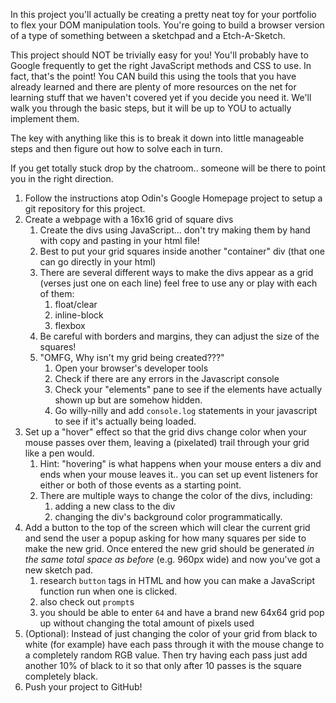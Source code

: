 In this project you'll actually be creating a pretty neat toy for your portfolio to flex your DOM manipulation tools.  You're going to build a browser version of a type of something between a sketchpad and a Etch-A-Sketch.

This project should NOT be trivially easy for you!  You'll probably have to Google frequently to get the right JavaScript methods and CSS to use.  In fact, that's the point!  You CAN build this using the tools that you have already learned and there are plenty of more resources on the net for learning stuff that we haven't covered yet if you decide you need it.  We'll walk you through the basic steps, but it will be up to YOU to actually implement them.

The key with anything like this is to break it down into little manageable steps and then figure out how to solve each in turn.

If you get totally stuck drop by the chatroom.. someone will be there to point you in the right direction.

1. Follow the instructions atop Odin's Google Homepage project to setup a git repository for this project.
2. Create a webpage with a 16x16 grid of square divs
   1. Create the divs using JavaScript... don't try making them by hand with copy and pasting in your html file!
   2. Best to put your grid squares inside another "container" div \(that one can go directly in your html\)
   3. There are several different ways to make the divs appear as a grid \(verses just one on each line\) feel free to use any or play with each of them:
      1. float/clear
      2. inline-block
      3. flexbox
   4. Be careful with borders and margins, they can adjust the size of the squares!
   5. "OMFG, Why isn't my grid being created???"
      1. Open your browser's developer tools
      2. Check if there are any errors in the Javascript console
      3. Check your "elements" pane to see if the elements have actually shown up but are somehow hidden.
      4. Go willy-nilly and add  `console.log` statements in your javascript to see if it's actually being loaded.
3. Set up a "hover" effect so that the grid divs change color when your mouse passes over them, leaving a \(pixelated\) trail through your grid like a pen would.
   1. Hint: "hovering" is what happens when your mouse enters a div and ends when your mouse leaves it.. you can set up event listeners for either or both of those events as a starting point.
   2. There are multiple ways to change the color of the divs, including:
      1. adding a new class to the div
      2. changing the div's background color programmatically.
4. Add a button to the top of the screen which will clear the current grid and send the user a popup asking for how many squares per side to make the new grid.  Once entered the new grid should be generated _in the same total space as before_ \(e.g. 960px wide\) and now you've got a new sketch pad.
   1. research `button` tags in HTML and how you can make a JavaScript function run when one is clicked.
   2. also check out `prompt`s
   3. you should be able to enter `64` and have a brand new 64x64 grid pop up without changing the total amount of pixels used
5. \(Optional\): Instead of just changing the color of your grid from black to white \(for example\) have each pass through it with the mouse change to a completely random RGB value.   Then try having each pass just add another 10% of black to it so that only after 10 passes is the square completely black.
6. Push your project to GitHub!



